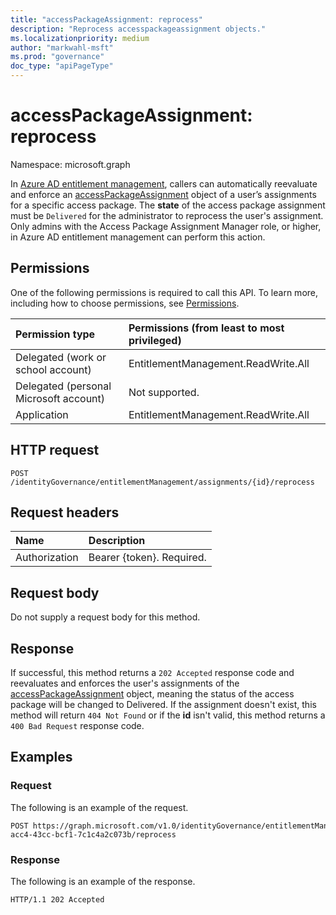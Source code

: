 ```yaml
---
title: "accessPackageAssignment: reprocess"
description: "Reprocess accesspackageassignment objects."
ms.localizationpriority: medium
author: "markwahl-msft"
ms.prod: "governance"
doc_type: "apiPageType"
---
```


# accessPackageAssignment: reprocess

Namespace: microsoft.graph

In [Azure AD entitlement management](../resources/entitlementmanagement-overview.md), callers can automatically reevaluate and enforce an [accessPackageAssignment](../resources/accesspackageassignment.md) object of a user’s assignments for a specific access package. The **state** of the access package assignment must be `Delivered` for the administrator to reprocess the user's assignment. Only admins with the Access Package Assignment Manager role, or higher, in Azure AD entitlement management can perform this action.

## Permissions

One of the following permissions is required to call this API. To learn more, including how to choose permissions, see [Permissions](/graph/permissions-reference).

| Permission type                        | Permissions (from least to most privileged) |
|:---------------------------------------|:--------------------------------------------|
| Delegated (work or school account) | EntitlementManagement.ReadWrite.All |
| Delegated (personal Microsoft account) | Not supported. |
| Application | EntitlementManagement.ReadWrite.All |
  
## HTTP request

<!-- {
  "blockType": "ignored"
}
-->
```http
POST /identityGovernance/entitlementManagement/assignments/{id}/reprocess 
```

## Request headers

| Name      |Description|
|:----------|:----------|
| Authorization | Bearer \{token\}. Required. |

## Request body

Do not supply a request body for this method.

## Response

If successful, this method returns a `202 Accepted` response code and reevaluates and enforces the user's assignments of the [accessPackageAssignment](../resources/accesspackageassignment.md) object, meaning the status of the access package will be changed to Delivered. If the assignment doesn't exist, this method will return `404 Not Found` or if the **id** isn't valid, this method returns a `400 Bad Request` response code.

## Examples

### Request

The following is an example of the request.

<!-- {
  "blockType": "ignored",
  "name": "reprocess_accesspackageassignments"
}-->
```http
POST https://graph.microsoft.com/v1.0/identityGovernance/entitlementManagement/assignments/d82eb508-acc4-43cc-bcf1-7c1c4a2c073b/reprocess
```

### Response

The following is an example of the response.


<!-- {
  "blockType": "response",
  "truncated": true
} -->

```http
HTTP/1.1 202 Accepted 
```